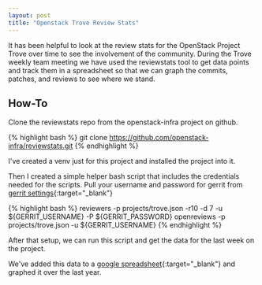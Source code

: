 ```yaml
---
layout: post
title: "Openstack Trove Review Stats"
---
```


It has been helpful to look at the review stats for the OpenStack Project Trove
over time to see the involvement of the community. During the Trove weekly team
meeting we have used the reviewstats tool to get data points and track them in
a spreadsheet so that we can graph the commits, patches, and reviews to see
where we stand.

## How-To

Clone the reviewstats repo from the openstack-infra project on github.

{% highlight bash %}
git clone https://github.com/openstack-infra/reviewstats.git
{% endhighlight %}

I've created a venv just for this project and installed the project into it.

Then I created a simple helper bash script that includes the credentials needed
for the scripts. Pull your username and password for gerrit from [gerrit
settings](https://review.openstack.org/#/settings/http-password){:target="_blank"}

{% highlight bash %}
reviewers -p projects/trove.json -r10 -d 7 -u ${GERRIT_USERNAME} -P ${GERRIT_PASSWORD}
openreviews -p projects/trove.json -u ${GERRIT_USERNAME}
{% endhighlight %}


After that setup, we can run this script and get the data for the last week on
the project.

We've added this data to a [google spreadsheet](http://bit.ly/1VQyg00){:target="_blank"} and graphed it over the last
year.
